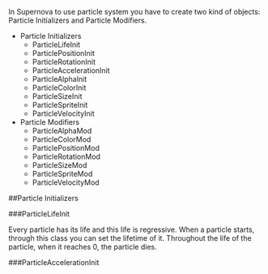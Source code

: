 In Supernova to use particle system you have to create two kind of objects: Particle Initializers and Particle Modifiers.

* Particle Initializers
    * ParticleLifeInit
    * ParticlePositionInit
    * ParticleRotationInit
    * ParticleAccelerationInit
    * ParticleAlphaInit
    * ParticleColorInit
    * ParticleSizeInit
    * ParticleSpriteInit
    * ParticleVelocityInit
* Particle Modifiers
    * ParticleAlphaMod
    * ParticleColorMod
    * ParticlePositionMod
    * ParticleRotationMod
    * ParticleSizeMod
    * ParticleSpriteMod
    * ParticleVelocityMod

##Particle Initializers

###ParticleLifeInit

Every particle has its life and this life is regressive. When a particle starts, through this class you can set the lifetime of it. Throughout the life of the particle, when it reaches 0, the particle dies.

###ParticleAccelerationInit